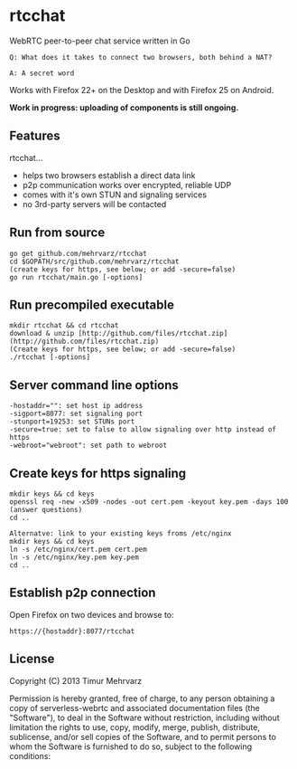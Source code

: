 rtcchat
=======

WebRTC peer-to-peer chat service written in Go

	Q: What does it takes to connect two browsers, both behind a NAT? 

	A: A secret word

Works with Firefox 22+ on the Desktop and with Firefox 25 on Android.

**Work in progress: uploading of components is still ongoing.**

Features
--------

rtcchat...

- helps two browsers establish a direct data link
- p2p communication works over encrypted, reliable UDP
- comes with it's own STUN and signaling services
- no 3rd-party servers will be contacted

Run from source
---------------

	go get github.com/mehrvarz/rtcchat
	cd $GOPATH/src/github.com/mehrvarz/rtcchat
	(create keys for https, see below; or add -secure=false)
	go run rtcchat/main.go [-options]

Run precompiled executable
--------------------------

	mkdir rtcchat && cd rtcchat
	download & unzip [http://github.com/files/rtcchat.zip](http://github.com/files/rtcchat.zip)
	(Create keys for https, see below; or add -secure=false)
	./rtcchat [-options]
	
Server command line options
---------------------------

	-hostaddr="": set host ip address
	-sigport=8077: set signaling port
	-stunport=19253: set STUNs port
	-secure=true: set to false to allow signaling over http instead of https
	-webroot="webroot": set path to webroot

Create keys for https signaling
-------------------------------

	mkdir keys && cd keys
	openssl req -new -x509 -nodes -out cert.pem -keyout key.pem -days 100
	(answer questions)
	cd ..

	Alternatve: link to your existing keys froms /etc/nginx
	mkdir keys && cd keys
	ln -s /etc/nginx/cert.pem cert.pem
	ln -s /etc/nginx/key.pem key.pem
	cd ..

Establish p2p connection
------------------------

Open Firefox on two devices and browse to: 

	https://{hostaddr}:8077/rtcchat

License
-------

Copyright (C) 2013 Timur Mehrvarz

Permission is hereby granted, free of charge, to any person obtaining a
copy of serverless-webrtc and associated documentation files (the "Software"),
to deal in the Software without restriction, including without limitation the
rights to use, copy, modify, merge, publish, distribute, sublicense, and/or
sell copies of the Software, and to permit persons to whom the Software is
furnished to do so, subject to the following conditions:

